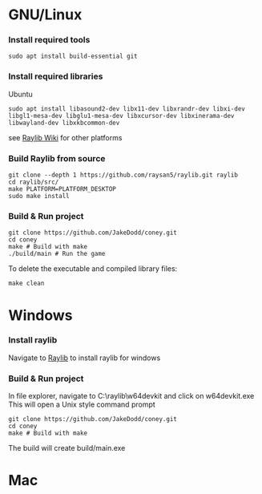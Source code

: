 # GNU/Linux
### Install required tools
```
sudo apt install build-essential git
```
### Install required libraries
Ubuntu
```
sudo apt install libasound2-dev libx11-dev libxrandr-dev libxi-dev libgl1-mesa-dev libglu1-mesa-dev libxcursor-dev libxinerama-dev libwayland-dev libxkbcommon-dev
```
see [Raylib Wiki](https://github.com/raysan5/raylib/wiki/Working-on-GNU-Linux) for other platforms
### Build Raylib from source
```
git clone --depth 1 https://github.com/raysan5/raylib.git raylib
cd raylib/src/
make PLATFORM=PLATFORM_DESKTOP
sudo make install
```
### Build & Run project
```
git clone https://github.com/JakeDodd/coney.git
cd coney
make # Build with make
./build/main # Run the game
```
To delete the executable and compiled library files:
```
make clean
```

# Windows
### Install raylib
Navigate to [Raylib](https://www.raylib.com/index.html) to install raylib for windows
### Build & Run project
In file explorer, navigate to C:\raylib\w64devkit and click on w64devkit.exe
This will open a Unix style command prompt
```
git clone https://github.com/JakeDodd/coney.git
cd coney
make # Build with make
```
The build will create build/main.exe

# Mac
